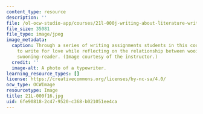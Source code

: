 ```yaml
---
content_type: resource
description: ''
file: /ol-ocw-studio-app/courses/21l-000j-writing-about-literature-writing-about-love-fall-2015/6fe908182c479520c368b021051ee4ca_21L-000f16.jpg
file_size: 35081
file_type: image/jpeg
image_metadata:
  caption: Through a series of writing assignments students in this course will strive
    to write for love while reflecting on the relationship between wooing-author and
    swooning-reader. (Image courtesy of the instructor.)
  credit: ''
  image-alt: A photo of a typewriter.
learning_resource_types: []
license: https://creativecommons.org/licenses/by-nc-sa/4.0/
ocw_type: OCWImage
resourcetype: Image
title: 21L-000f16.jpg
uid: 6fe90818-2c47-9520-c368-b021051ee4ca
---
```

